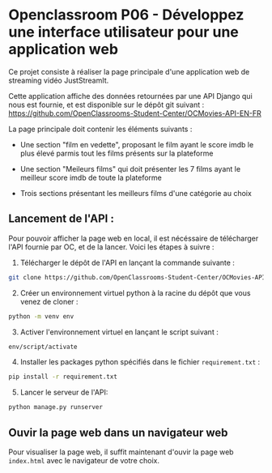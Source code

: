 # Openclassroom P06 - Développez une interface utilisateur pour une application web

Ce projet consiste à réaliser la page principale d'une application web de streaming vidéo JustStreamIt.

Cette application affiche des données retournées par une API Django qui nous est fournie, et est disponible sur le dépôt git suivant : <https://github.com/OpenClassrooms-Student-Center/OCMovies-API-EN-FR>

La page principale doit contenir les éléments suivants :
* Une section "film en vedette", proposant le film ayant le score imdb le plus élevé parmis tout les films présents sur la plateforme

* Une section "Meileurs films" qui doit présenter les 7 films ayant le meilleur score imdb de toute la plateforme

* Trois sections présentant les meilleurs films d'une catégorie au choix 

## Lancement de l'API :

Pour pouvoir afficher la page web en local, il est nécéssaire de télécharger l'API fournie par OC, et de la lancer. Voici les étapes à suivre :

1. Télécharger le dépôt de l'API en lançant la commande suivante :

```bash
git clone https://github.com/OpenClassrooms-Student-Center/OCMovies-API-EN-FR.git
```

2. Créer un environnement virtuel python à la racine du dépôt que vous venez de cloner :

```bash
python -m venv env
```

3. Activer l'environnement virtuel en lançant le script suivant :
```bash
env/script/activate
```

4. Installer les packages python spécifiés dans le fichier ```requirement.txt``` :

```bash
pip install -r requirement.txt
```

5. Lancer le serveur de l'API:
```bash
python manage.py runserver
```

## Ouvir la page web dans un navigateur web 

Pour visualiser la page web, il suffit maintenant d'ouvir la page web ```index.html``` avec le navigateur de votre choix.


